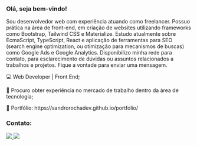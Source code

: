 <h3>Olá, seja bem-vindo!</h3


<p>Sou desenvolvedor web com experiência atuando como freelancer. Possuo prática na área de front-end, em criação de websites utilizando frameworks como Bootstrap, Tailwind CSS e Materialize. Estudo atualmente sobre EcmaScript, TypeScript, React e aplicação de ferramentas para SEO (search engine optimization, ou otimização para mecanismos de buscas) como Google Ads e Google Analytics. Disponibilizo minha rede para contato, para esclarecimento de dúvidas ou assuntos relacionados a trabalhos e projetos. Fique a vontade para enviar uma mensagem.</b></p>

<p>💻 Web Developer | Front End;<p>
  
<p>🚀 Procuro obter experiência no mercado de trabalho dentro da área de tecnologia;</p>

<p>💼 Portfólio: https://sandrorochadev.github.io/portfolio/


<h3>Contato:</h3>
  
  <a href="https://t.me/sandrorochadev" alt="telegram">
  <img src="https://img.shields.io/badge/Telegram-1C1C1C?style=for-the-badge&logo=telegram&logoColor=0e76a8&link=https://wa.me/message/L4ML656IM56UH1">
  
  <a href="https://www.linkedin.com/in/sandrorochadev" alt="Linkedin">
  <img src="https://img.shields.io/badge/-Linkedin-ffffff?style=for-the-badge&logo=Linkedin&logoColor=0e76a8&link=https://www.linkedin.com/in/sandrorochadev"/></a>
  
  
